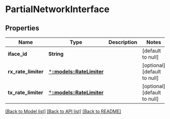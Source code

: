 # PartialNetworkInterface

## Properties
Name | Type | Description | Notes
------------ | ------------- | ------------- | -------------
**iface_id** | **String** |  | [default to null]
**rx_rate_limiter** | [***::models::RateLimiter**](RateLimiter.md) |  | [optional] [default to null]
**tx_rate_limiter** | [***::models::RateLimiter**](RateLimiter.md) |  | [optional] [default to null]

[[Back to Model list]](../README.md#documentation-for-models) [[Back to API list]](../README.md#documentation-for-api-endpoints) [[Back to README]](../README.md)


